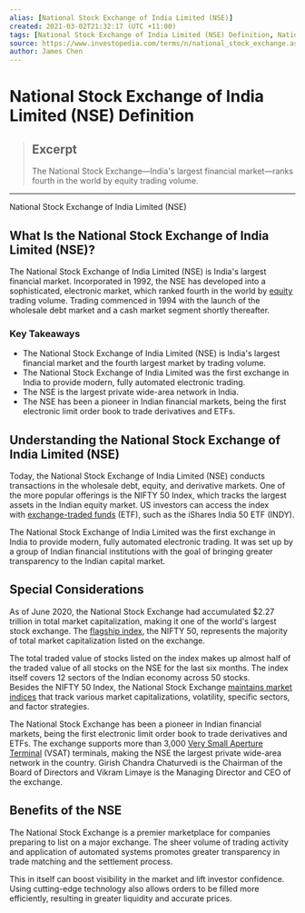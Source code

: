 ```yaml
---
alias: [National Stock Exchange of India Limited (NSE)]
created: 2021-03-02T21:32:17 (UTC +11:00)
tags: [National Stock Exchange of India Limited (NSE) Definition, National Stock Exchange of India Limited (NSE)]
source: https://www.investopedia.com/terms/n/national_stock_exchange.asp
author: James Chen
---
```


# National Stock Exchange of India Limited (NSE) Definition

> ## Excerpt
> The National Stock Exchange—India's largest financial market—ranks fourth in the world by equity trading volume.

---

National Stock Exchange of India Limited (NSE)
## What Is the National Stock Exchange of India Limited (NSE)?

The National Stock Exchange of India Limited (NSE) is India's largest financial market. Incorporated in 1992, the NSE has developed into a sophisticated, electronic market, which ranked fourth in the world by [equity](https://www.investopedia.com/terms/e/equity.asp) trading volume. Trading commenced in 1994 with the launch of the wholesale debt market and a cash market segment shortly thereafter.

### Key Takeaways

-   The National Stock Exchange of India Limited (NSE) is India's largest financial market and the fourth largest market by trading volume.
-   The National Stock Exchange of India Limited was the first exchange in India to provide modern, fully automated electronic trading.
-   The NSE is the largest private wide-area network in India.
-   The NSE has been a pioneer in Indian financial markets, being the first electronic limit order book to trade derivatives and ETFs.

## Understanding the National Stock Exchange of India Limited (NSE)

Today, the National Stock Exchange of India Limited (NSE) conducts transactions in the wholesale debt, equity, and derivative markets. One of the more popular offerings is the NIFTY 50 Index, which tracks the largest assets in the Indian equity market. US investors can access the index with [exchange-traded funds](https://www.investopedia.com/terms/e/etf.asp) (ETF), such as the iShares India 50 ETF (INDY).

The National Stock Exchange of India Limited was the first exchange in India to provide modern, fully automated electronic trading. It was set up by a group of Indian financial institutions with the goal of bringing greater transparency to the Indian capital market.

## Special Considerations

As of June 2020, the National Stock Exchange had accumulated $2.27 trillion in total market capitalization, making it one of the world's largest stock exchange. The [flagship index](https://www.investopedia.com/articles/stocks/09/indian-stock-market.asp), the NIFTY 50, represents the majority of total market capitalization listed on the exchange.

The total traded value of stocks listed on the index makes up almost half of the traded value of all stocks on the NSE for the last six months. The index itself covers 12 sectors of the Indian economy across 50 stocks. Besides the NIFTY 50 Index, the National Stock Exchange [maintains market indices](https://nseindia.com/products/content/equities/indices/broad_indices.htm) that track various market capitalizations, volatility, specific sectors, and factor strategies. 

The National Stock Exchange has been a pioneer in Indian financial markets, being the first electronic limit order book to trade derivatives and ETFs. The exchange supports more than 3,000 [Very Small Aperture Terminal](https://www.investopedia.com/terms/v/vsat.asp) (VSAT) terminals, making the NSE the largest private wide-area network in the country. Girish Chandra Chaturvedi is the Chairman of the Board of Directors and Vikram Limaye is the Managing Director and CEO of the exchange. 

## Benefits of the NSE

The National Stock Exchange is a premier marketplace for companies preparing to list on a major exchange. The sheer volume of trading activity and application of automated systems promotes greater transparency in trade matching and the settlement process.

This in itself can boost visibility in the market and lift investor confidence. Using cutting-edge technology also allows orders to be filled more efficiently, resulting in greater liquidity and accurate prices.
